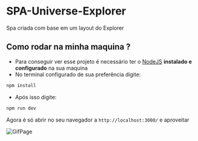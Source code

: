 # SPA-Universe-Explorer

Spa criada com base em um layout do Explorer

## Como rodar na minha maquina ?

- Para conseguir ver esse projeto é necessário ter o [NodeJS](https://nodejs.org/pt-br/) **instalado e configurado** na sua maquina
- No terminal configurado de sua preferência digite:

```bash
npm install
```

- Após isso digite:

```bash
npm run dev
```

Agora é só abrir no seu navegador a `http://localhost:3000/` e aproveitar 

![GifPage](./assets/Gif-SPA.gif)
